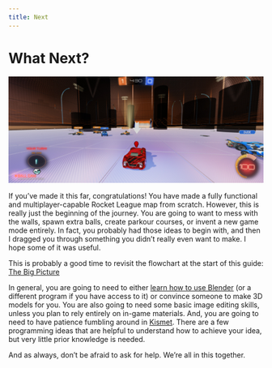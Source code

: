 ```yaml
---
title: Next
---
```

# What Next?

![alt text](../../.vuepress/public/images/image84.png "Tumble, by Cadence")

If you’ve made it this far, congratulations! You have made a fully functional and multiplayer-capable Rocket League map from scratch. However, this is really just the beginning of the journey. You are going to want to mess with the walls, spawn extra balls, create parkour courses, or invent a new game mode entirely. In fact, you probably had those ideas to begin with, and then I dragged you through something you didn’t really even want to make. I hope some of it was useful.

This is probably a good time to revisit the flowchart at the start of this guide: [The Big Picture](../../essential/01_flowchart)

In general, you are going to need to either [learn how to use Blender](../blender/01_blender) (or a different program if you have access to it) or convince someone to make 3D models for you. You are also going to need some basic image editing skills, unless you plan to rely entirely on in-game materials. And, you are going to need to have patience fumbling around in [Kismet](../kismet/01_kismet). There are a few programming ideas that are helpful to understand how to achieve your idea, but very little prior knowledge is needed.

And as always, don’t be afraid to ask for help. We’re all in this together.
